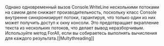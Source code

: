 Однако одновременный вызов Console.WriteLine несколькими потоками на самом деле снижает производительность, поскольку класс Console внутренне синхронизирует потоки, гарантируя, что только один из них может получить доступ к окну консоли. Это предотвращает вкрапление текста из нескольких потоков, что делает вывод неразборчивым. Используйте метод ForAll, если вы собираетесь выполнять вычисления для каждого результата.[[Multythreading]]